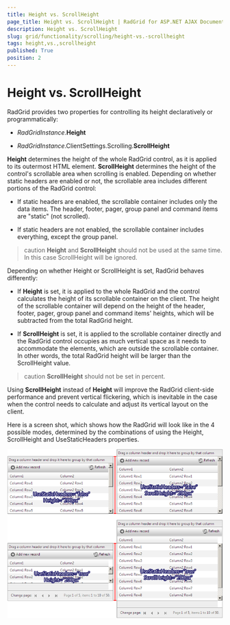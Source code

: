 ```yaml
---
title: Height vs. ScrollHeight
page_title: Height vs. ScrollHeight | RadGrid for ASP.NET AJAX Documentation
description: Height vs. ScrollHeight
slug: grid/functionality/scrolling/height-vs.-scrollheight
tags: height,vs.,scrollheight
published: True
position: 2
---
```


# Height vs. ScrollHeight


RadGrid provides two properties for controlling its height declaratively or programmatically:

* *RadGridInstance*.**Height**

* *RadGridInstance*.ClientSettings.Scrolling.**ScrollHeight**

**Height** determines the height of the whole RadGrid control, as it is applied to its outermost HTML element. **ScrollHeight** determines the height of the control's scrollable area when scrolling is enabled. Depending on whether static headers are enabled or not, the scrollable area includes different portions of the RadGrid control:

* If static headers are enabled, the scrollable container includes only the data items. The header, footer, pager, group panel and command items are "static" (not scrolled).

* If static headers are not enabled, the scrollable container includes everything, except the group panel.

>caution  **Height** and **ScrollHeight** should not be used at the same time. In this case ScrollHeight will be ignored.
>


Depending on whether Height or ScrollHeight is set, RadGrid behaves differently:

* If **Height** is set, it is applied to the whole RadGrid and the control calculates the height of its scrollable container on the client. The height of the scrollable container will depend on the height of the header, footer, pager, group panel and command items' heights, which will be subtracted from the total RadGrid height.

* If **ScrollHeight** is set, it is applied to the scrollable container directly and the RadGrid control occupies as much vertical space as it needs to accommodate the elements, which are outside the scrollable container. In other words, the total RadGrid height will be larger than the ScrollHeight value.

>caution  **ScrollHeight** should not be set in percent.
>




Using **ScrollHeight** instead of **Height** will improve the RadGrid client-side performance and prevent vertical flickering, which is inevitable in the case when the control needs to calculate and adjust its vertical layout on the client.

Here is a screen shot, which shows how the RadGrid will look like in the 4 possible modes, determined by the combinations of using the Height, ScrollHeight and UseStaticHeaders properties.

![](images/grd_HeightScrollHeight.png)

